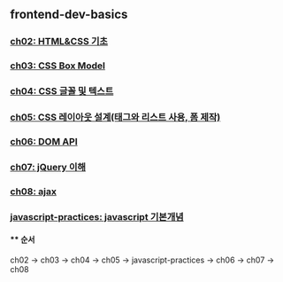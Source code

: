 ## frontend-dev-basics  
   
### [ch02: HTML&CSS 기초][ch02: HTML&CSS 기초link]  
[ch02: HTML&CSS 기초link]: https://github.com/Son-Sumin/frontend-dev-basics/tree/master/ch02/src/main/webapp

### [ch03: CSS Box Model][ch03: CSS Box Modellink]
[ch03: CSS Box Modellink]: https://github.com/Son-Sumin/frontend-dev-basics/tree/master/ch03/src/main/webapp

### [ch04: CSS 글꼴 및 텍스트][ch04: CSS 글꼴 및 텍스트link]   
[ch04: CSS 글꼴 및 텍스트link]: https://github.com/Son-Sumin/frontend-dev-basics/tree/master/ch04/src/main/webapp

### [ch05: CSS 레이아웃 설계(태그와 리스트 사용, 폼 제작)][ch05: CSS 레이아웃 설계(태그와 리스트 사용, 폼 제작)link]   
[ch05: CSS 레이아웃 설계(태그와 리스트 사용, 폼 제작)link]: https://github.com/Son-Sumin/frontend-dev-basics/tree/master/ch05/src/main/webapp

### [ch06: DOM API][ch06: DOM APIlink]  
[ch06: DOM APIlink]: https://github.com/Son-Sumin/frontend-dev-basics/tree/master/ch06/src/main/webapp

### [ch07: jQuery 이해][ch07: jQuery 이해link]   
[ch07: jQuery 이해link]: https://github.com/Son-Sumin/frontend-dev-basics/tree/master/ch07/src/main/webapp

### [ch08: ajax][ch08: ajaxlink]   
[ch08: ajaxlink]: https://github.com/Son-Sumin/frontend-dev-basics/tree/master/ch08/src/main/webapp

### [javascript-practices: javascript 기본개념][javascript-practices: javascript 기본개념link]   
[javascript-practices: javascript 기본개념link]: https://github.com/Son-Sumin/frontend-dev-basics/tree/master/javascript-practices

#### ** 순서
ch02 → ch03 → ch04 → ch05 → javascript-practices → ch06 → ch07 → ch08

